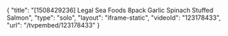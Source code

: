 {
    "title": "[1508429236] Legal Sea Foods 8pack Garlic Spinach Stuffed Salmon",
    "type": "solo",
    "layout": "iframe-static",
    "videoId": "123178433",
    "url": "\/tvpembed\/123178433"
}